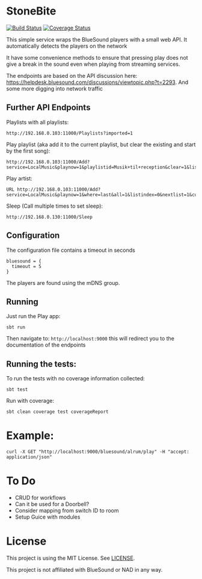 # StoneBite
[![Build Status](https://travis-ci.org/PuppetmasterDK/stonebite.svg?branch=master)](https://travis-ci.org/PuppetmasterDK/stonebite)
[![Coverage Status](https://coveralls.io/repos/github/PuppetmasterDK/stonebite/badge.png?branch=master)](https://coveralls.io/github/PuppetmasterDK/stonebite?branch=master)


This simple service wraps the BlueSound players with a small web API. It automatically detects the players on the network

It have some convenience methods to ensure that pressing play does not give a break in the sound even when playing from streaming services.

The endpoints are based on the API discussion here: https://helpdesk.bluesound.com/discussions/viewtopic.php?t=2293.
And some more digging into network traffic

## Further API Endpoints
Playlists with all playlists:
```
http://192.168.0.103:11000/Playlists?imported=1
```

Play playlist (aka add it to the current playlist, but clear the existing and start by the first song):
```
http://192.168.0.103:11000/Add?service=LocalMusic&playnow=1&playlistid=Musik+til+reception&clear=1&listindex=0&playlist=Musik+til+reception
``` 

Play artist:
```
URL	http://192.168.0.103:11000/Add?service=LocalMusic&playnow=1&where=last&all=1&listindex=0&nextlist=1&cursor=last&artist=Adele
```

Sleep (Call multiple times to set sleep):
```
http://192.168.0.130:11000/Sleep
```

## Configuration
The configuration file contains a timeout in seconds
```
bluesound = {
  timeout = 5
}
```

The players are found using the mDNS group.

## Running
Just run the Play app:
```
sbt run
```

Then navigate to: ```http://localhost:9000``` this will redirect you to the documentation of the endpoints

## Running the tests:
To run the tests with no coverage information collected:
```
sbt test
```
Run with coverage:
```
sbt clean coverage test coverageReport
```

# Example:
```
curl -X GET "http://localhost:9000/bluesound/alrum/play" -H "accept: application/json"
```

# To Do
* CRUD for workflows
* Can it be used for a Doorbell?
* Consider mapping from switch ID to room
* Setup Guice with modules

# License
This project is using the MIT License. See [LICENSE](LICENSE).

This project is not affiliated with BlueSound or NAD in any way.

